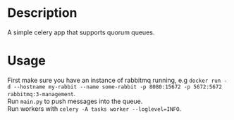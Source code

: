 # Description

A simple celery app that supports quorum queues.

# Usage

First make sure you have an instance of rabbitmq running, e.g `docker run -d --hostname my-rabbit --name some-rabbit -p 8080:15672 -p 5672:5672 rabbitmq:3-management`.  
Run `main.py` to push messages into the queue.  
Run workers with `celery -A tasks worker --loglevel=INFO`.
